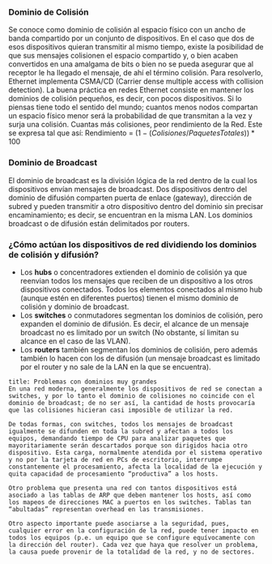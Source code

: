 
### Dominio de Colisión
Se conoce como dominio de colisión al espacio físico con un ancho de banda compartido por un conjunto de dispositivos. En el caso que dos de esos dispositivos quieran transmitir al mismo tiempo, existe la posibilidad de que sus mensajes colisionen el espacio compartido y, o bien acaben convertidos en una amalgama de bits o bien no se pueda asegurar que al receptor le ha llegado el mensaje, de ahí el término colisión. Para resolverlo, Ethernet implementa CSMA/CD (Carrier dense multiple access with collision detection). 
La buena práctica en redes Ethernet consiste en mantener los dominios de colisión pequeños, es decir, con pocos dispositivos. Si lo piensas tiene todo el sentido del mundo; cuantos menos nodos compartan un espacio físico menor será la probabilidad de que transmitan a la vez y surja una colisión. 
Cuantas más colisiones, peor rendimiento de la Red. Este se expresa tal que así: 
Rendimiento = $(1-(Colisiones/Paquetes Totales))*100$

### Dominio de Broadcast
El dominio de broadcast es la división lógica de la red dentro de la cual los dispositivos envían mensajes de broadcast. Dos dispositivos dentro del dominio de difusión comparten puerta de enlace (gateway), dirección de subred y pueden transmitir a otro dispositivo dentro del dominio sin precisar encaminamiento; es decir, se encuentran en la misma LAN. 
Los dominios broadcast o de difusión están delimitados por routers.

### ¿Cómo actúan los dispositivos de red dividiendo los dominios de colisión y difusión?
- Los **hubs** o concentradores extienden el dominio de colisión ya que reenvian todos los mensajes que reciben de un dispositivo a los otros dispositivos conectados. Todos los elementos conectados al mismo hub (aunque estén en diferentes puertos) tienen el mismo dominio de colisión y dominio de broadcast.
- Los **switches** o conmutadores segmentan los dominios de colisión, pero expanden el dominio de difusión. Es decir, el alcance de un mensaje broadcast no es limitado por un switch (No obstante, sí limitan su alcance en el caso de las VLAN).
- Los **routers** también segmentan los dominios de colisión, pero además también lo hacen con los de difusión (un mensaje broadcast es limitado por el router y no sale de la LAN en la que se encuentra).

```ad-info
title: Problemas con dominios muy grandes
En una red moderna, generalmente los dispositivos de red se conectan a switches, y por lo tanto el dominio de colisiones no coincide con el dominio de broadcast; de no ser así, la cantidad de hosts provocaría que las colisiones hicieran casi imposible de utilizar la red. 

De todas formas, con switches, todos los mensajes de broadcast igualmente se difunden en toda la subred y afectan a todos los equipos, demandando tiempo de CPU para analizar paquetes que mayoritariamente serán descartados porque son dirigidos hacia otro dispositivo. Esta carga, normalmente atendida por el sistema operativo y no por la tarjeta de red en PCs de escritorio, interrumpe constantemente el procesamiento, afecta la localidad de la ejecución y quita capacidad de procesamiento “productiva” a los hosts. 

Otro problema que presenta una red con tantos dispositivos está asociado a las tablas de ARP que deben mantener los hosts, así como los mapeos de direcciones MAC a puertos en los switches. Tablas tan “abultadas” representan overhead en las transmisiones. 

Otro aspecto importante puede asociarse a la seguridad, pues, cualquier error en la configuración de la red, puede tener impacto en todos los equipos (p.e. un equipo que se configure equívocamente con la dirección del router). Cada vez que haya que resolver un problema, la causa puede provenir de la totalidad de la red, y no de sectores.
```
